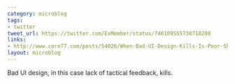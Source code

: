 ```yaml
---
category: microblog
tags:
- twitter
tweet_url: https://twitter.com/ExMember/status/746109555738718208
links:
- http://www.core77.com/posts/54026/When-Bad-UI-Design-Kills-Is-Poor-Shift-Lever-Design-to-Blame-for-Death-of-Star-Trek-Actor?utm_source=public_sidebar
layout: microblog
---
```

Bad UI design, in this case lack of tactical feedback, kills.

